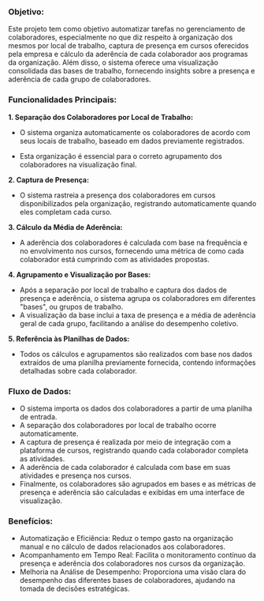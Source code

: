 ### **Objetivo**:

Este projeto tem como objetivo automatizar tarefas no gerenciamento de colaboradores, especialmente no que diz respeito à organização dos mesmos por local de trabalho, captura de presença em cursos oferecidos pela empresa e cálculo da aderência de cada colaborador aos programas da organização. Além disso, o sistema oferece uma visualização consolidada das bases de trabalho, fornecendo insights sobre a presença e aderência de cada grupo de colaboradores.

### **Funcionalidades Principais:**

**1. Separação dos Colaboradores por Local de Trabalho:**

   * O sistema organiza automaticamente os colaboradores de acordo com seus locais de trabalho, baseado em dados previamente registrados.

   * Esta organização é essencial para o correto agrupamento dos colaboradores na visualização final.

   

**2. Captura de Presença:**

   * O sistema rastreia a presença dos colaboradores em cursos disponibilizados pela organização, registrando automaticamente quando eles completam cada curso.

**3. Cálculo da Média de Aderência:**

   * A aderência dos colaboradores é calculada com base na frequência e no envolvimento nos cursos, fornecendo uma métrica de como cada colaborador está cumprindo com as atividades propostas.

   

**4. Agrupamento e Visualização por Bases:**

   * Após a separação por local de trabalho e captura dos dados de presença e aderência, o sistema agrupa os colaboradores em diferentes "bases", ou grupos de trabalho.  
   * A visualização da base inclui a taxa de presença e a média de aderência geral de cada grupo, facilitando a análise do desempenho coletivo.

**5. Referência às Planilhas de Dados:**

   * Todos os cálculos e agrupamentos são realizados com base nos dados extraídos de uma planilha previamente fornecida, contendo informações detalhadas sobre cada colaborador.

   

### **Fluxo de Dados:**

* O sistema importa os dados dos colaboradores a partir de uma planilha de entrada.  
* A separação dos colaboradores por local de trabalho ocorre automaticamente.  
* A captura de presença é realizada por meio de integração com a plataforma de cursos, registrando quando cada colaborador completa as atividades.  
* A aderência de cada colaborador é calculada com base em suas atividades e presença nos cursos.  
* Finalmente, os colaboradores são agrupados em bases e as métricas de presença e aderência são calculadas e exibidas em uma interface de visualização.

### **Benefícios:**

* Automatização e Eficiência: Reduz o tempo gasto na organização manual e no cálculo de dados relacionados aos colaboradores.  
* Acompanhamento em Tempo Real: Facilita o monitoramento contínuo da presença e aderência dos colaboradores nos cursos da organização.  
* Melhoria na Análise de Desempenho: Proporciona uma visão clara do desempenho das diferentes bases de colaboradores, ajudando na tomada de decisões estratégicas.

